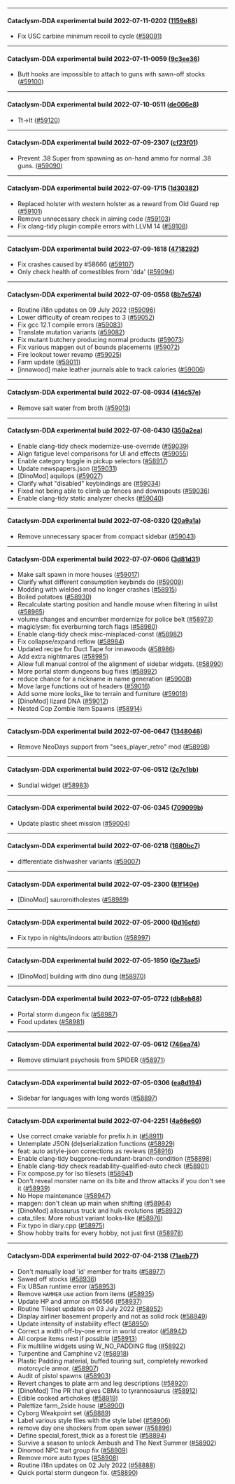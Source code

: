 
---

#### Cataclysm-DDA experimental build 2022-07-11-0202 ([1159e88](https://github.com/CleverRaven/Cataclysm-DDA/releases/tag/cdda-experimental-2022-07-11-0202))

* Fix USC carbine minimum recoil to cycle ([#59091](https://github.com/CleverRaven/Cataclysm-DDA/pull/59091))

---

#### Cataclysm-DDA experimental build 2022-07-11-0059 ([9c3ee36](https://github.com/CleverRaven/Cataclysm-DDA/releases/tag/cdda-experimental-2022-07-11-0059))

* Butt hooks are impossible to attach to guns with sawn-off stocks ([#59100](https://github.com/CleverRaven/Cataclysm-DDA/pull/59100))

---

#### Cataclysm-DDA experimental build 2022-07-10-0511 ([de006e8](https://github.com/CleverRaven/Cataclysm-DDA/releases/tag/cdda-experimental-2022-07-10-0511))

* Tt→It ([#59120](https://github.com/CleverRaven/Cataclysm-DDA/pull/59120))

---

#### Cataclysm-DDA experimental build 2022-07-09-2307 ([cf23f01](https://github.com/CleverRaven/Cataclysm-DDA/releases/tag/cdda-experimental-2022-07-09-2307))

* Prevent .38 Super from spawning as on-hand ammo for normal .38 guns. ([#59090](https://github.com/CleverRaven/Cataclysm-DDA/pull/59090))

---

#### Cataclysm-DDA experimental build 2022-07-09-1715 ([1d30382](https://github.com/CleverRaven/Cataclysm-DDA/releases/tag/cdda-experimental-2022-07-09-1715))

* Replaced holster with western holster as a reward from Old Guard rep ([#59101](https://github.com/CleverRaven/Cataclysm-DDA/pull/59101))
* Remove unnecessary check in aiming code ([#59103](https://github.com/CleverRaven/Cataclysm-DDA/pull/59103))
* Fix clang-tidy plugin compile errors with LLVM 14 ([#59108](https://github.com/CleverRaven/Cataclysm-DDA/pull/59108))

---

#### Cataclysm-DDA experimental build 2022-07-09-1618 ([4718292](https://github.com/CleverRaven/Cataclysm-DDA/releases/tag/cdda-experimental-2022-07-09-1618))

* Fix crashes caused by #58666 ([#59107](https://github.com/CleverRaven/Cataclysm-DDA/pull/59107))
* Only check health of comestibles from 'dda' ([#59094](https://github.com/CleverRaven/Cataclysm-DDA/pull/59094))

---

#### Cataclysm-DDA experimental build 2022-07-09-0558 ([8b7e574](https://github.com/CleverRaven/Cataclysm-DDA/releases/tag/cdda-experimental-2022-07-09-0558))

* Routine i18n updates on 09 July 2022 ([#59096](https://github.com/CleverRaven/Cataclysm-DDA/pull/59096))
* Lower difficulty of cream recipes to 3 ([#59052](https://github.com/CleverRaven/Cataclysm-DDA/pull/59052))
* Fix gcc 12.1 compile errors ([#59083](https://github.com/CleverRaven/Cataclysm-DDA/pull/59083))
* Translate mutation variants ([#59082](https://github.com/CleverRaven/Cataclysm-DDA/pull/59082))
* Fix mutant butchery producing normal products ([#59073](https://github.com/CleverRaven/Cataclysm-DDA/pull/59073))
* Fix various mapgen out of bounds placements ([#59072](https://github.com/CleverRaven/Cataclysm-DDA/pull/59072))
* Fire lookout tower revamp ([#59025](https://github.com/CleverRaven/Cataclysm-DDA/pull/59025))
* Farm update ([#59011](https://github.com/CleverRaven/Cataclysm-DDA/pull/59011))
* [innawood] make leather journals able to track calories ([#59006](https://github.com/CleverRaven/Cataclysm-DDA/pull/59006))

---

#### Cataclysm-DDA experimental build 2022-07-08-0934 ([414c57e](https://github.com/CleverRaven/Cataclysm-DDA/releases/tag/cdda-experimental-2022-07-08-0934))

* Remove salt water from broth ([#59013](https://github.com/CleverRaven/Cataclysm-DDA/pull/59013))

---

#### Cataclysm-DDA experimental build 2022-07-08-0430 ([350a2ea](https://github.com/CleverRaven/Cataclysm-DDA/releases/tag/cdda-experimental-2022-07-08-0430))

* Enable clang-tidy check modernize-use-override ([#59039](https://github.com/CleverRaven/Cataclysm-DDA/pull/59039))
* Align fatigue level comparisons for UI and effects ([#59055](https://github.com/CleverRaven/Cataclysm-DDA/pull/59055))
* Enable category toggle in pickup selectors ([#58917](https://github.com/CleverRaven/Cataclysm-DDA/pull/58917))
* Update newspapers.json ([#59031](https://github.com/CleverRaven/Cataclysm-DDA/pull/59031))
* [DinoMod] aquilops ([#59027](https://github.com/CleverRaven/Cataclysm-DDA/pull/59027))
* Clarify what "disabled" keybindings are ([#59034](https://github.com/CleverRaven/Cataclysm-DDA/pull/59034))
* Fixed not being able to climb up fences and downspouts ([#59036](https://github.com/CleverRaven/Cataclysm-DDA/pull/59036))
* Enable clang-tidy static analyzer checks ([#59040](https://github.com/CleverRaven/Cataclysm-DDA/pull/59040))

---

#### Cataclysm-DDA experimental build 2022-07-08-0320 ([20a9a1a](https://github.com/CleverRaven/Cataclysm-DDA/releases/tag/cdda-experimental-2022-07-08-0320))

* Remove unnecessary spacer from compact sidebar ([#59043](https://github.com/CleverRaven/Cataclysm-DDA/pull/59043))

---

#### Cataclysm-DDA experimental build 2022-07-07-0606 ([3d81d31](https://github.com/CleverRaven/Cataclysm-DDA/releases/tag/cdda-experimental-2022-07-07-0606))

* Make salt spawn in more houses ([#59017](https://github.com/CleverRaven/Cataclysm-DDA/pull/59017))
* Clarify what different consumption keybinds do ([#59009](https://github.com/CleverRaven/Cataclysm-DDA/pull/59009))
* Modding with wielded mod no longer crashes ([#58915](https://github.com/CleverRaven/Cataclysm-DDA/pull/58915))
* Boiled potatoes ([#58930](https://github.com/CleverRaven/Cataclysm-DDA/pull/58930))
* Recalculate starting position and handle mouse when filtering in uilist ([#58965](https://github.com/CleverRaven/Cataclysm-DDA/pull/58965))
* volume changes and encumber mordernize for police belt ([#58973](https://github.com/CleverRaven/Cataclysm-DDA/pull/58973))
* magiclysm: fix everburning torch flags ([#58980](https://github.com/CleverRaven/Cataclysm-DDA/pull/58980))
* Enable clang-tidy check misc-misplaced-const ([#58982](https://github.com/CleverRaven/Cataclysm-DDA/pull/58982))
* Fix collapse/expand reflow ([#58984](https://github.com/CleverRaven/Cataclysm-DDA/pull/58984))
* Updated recipe for Duct Tape for innawoods ([#58986](https://github.com/CleverRaven/Cataclysm-DDA/pull/58986))
* Add extra nightmares ([#58985](https://github.com/CleverRaven/Cataclysm-DDA/pull/58985))
* Allow full manual control of the alignment of sidebar widgets. ([#58990](https://github.com/CleverRaven/Cataclysm-DDA/pull/58990))
* More portal storm dungeons bug fixes ([#58992](https://github.com/CleverRaven/Cataclysm-DDA/pull/58992))
* reduce chance for a nickname in name generation ([#59008](https://github.com/CleverRaven/Cataclysm-DDA/pull/59008))
* Move large functions out of headers ([#59016](https://github.com/CleverRaven/Cataclysm-DDA/pull/59016))
* Add some more looks_like to terrain and furniture ([#59018](https://github.com/CleverRaven/Cataclysm-DDA/pull/59018))
* [DinoMod] lizard DNA ([#59012](https://github.com/CleverRaven/Cataclysm-DDA/pull/59012))
* Nested Cop Zombie Item Spawns ([#58914](https://github.com/CleverRaven/Cataclysm-DDA/pull/58914))

---

#### Cataclysm-DDA experimental build 2022-07-06-0647 ([1348046](https://github.com/CleverRaven/Cataclysm-DDA/releases/tag/cdda-experimental-2022-07-06-0647))

* Remove NeoDays support from "sees_player_retro" mod ([#58998](https://github.com/CleverRaven/Cataclysm-DDA/pull/58998))

---

#### Cataclysm-DDA experimental build 2022-07-06-0512 ([2c7c1bb](https://github.com/CleverRaven/Cataclysm-DDA/releases/tag/cdda-experimental-2022-07-06-0512))

* Sundial widget ([#58983](https://github.com/CleverRaven/Cataclysm-DDA/pull/58983))

---

#### Cataclysm-DDA experimental build 2022-07-06-0345 ([709099b](https://github.com/CleverRaven/Cataclysm-DDA/releases/tag/cdda-experimental-2022-07-06-0345))

* Update plastic sheet mission ([#59004](https://github.com/CleverRaven/Cataclysm-DDA/pull/59004))

---

#### Cataclysm-DDA experimental build 2022-07-06-0218 ([1680bc7](https://github.com/CleverRaven/Cataclysm-DDA/releases/tag/cdda-experimental-2022-07-06-0218))

* differentiate dishwasher variants ([#59007](https://github.com/CleverRaven/Cataclysm-DDA/pull/59007))

---

#### Cataclysm-DDA experimental build 2022-07-05-2300 ([81f140e](https://github.com/CleverRaven/Cataclysm-DDA/releases/tag/cdda-experimental-2022-07-05-2300))

* [DinoMod] saurornitholestes ([#58989](https://github.com/CleverRaven/Cataclysm-DDA/pull/58989))

---

#### Cataclysm-DDA experimental build 2022-07-05-2000 ([0d16cfd](https://github.com/CleverRaven/Cataclysm-DDA/releases/tag/cdda-experimental-2022-07-05-2000))

* Fix typo in nights/indoors attribution ([#58997](https://github.com/CleverRaven/Cataclysm-DDA/pull/58997))

---

#### Cataclysm-DDA experimental build 2022-07-05-1850 ([0e73ae5](https://github.com/CleverRaven/Cataclysm-DDA/releases/tag/cdda-experimental-2022-07-05-1850))

* [DinoMod] building with dino dung ([#58970](https://github.com/CleverRaven/Cataclysm-DDA/pull/58970))

---

#### Cataclysm-DDA experimental build 2022-07-05-0722 ([db8eb88](https://github.com/CleverRaven/Cataclysm-DDA/releases/tag/cdda-experimental-2022-07-05-0722))

* Portal storm dungeon fix ([#58987](https://github.com/CleverRaven/Cataclysm-DDA/pull/58987))
* Food updates ([#58981](https://github.com/CleverRaven/Cataclysm-DDA/pull/58981))

---

#### Cataclysm-DDA experimental build 2022-07-05-0612 ([746ea74](https://github.com/CleverRaven/Cataclysm-DDA/releases/tag/cdda-experimental-2022-07-05-0612))

* Remove stimulant psychosis from SPIDER ([#58971](https://github.com/CleverRaven/Cataclysm-DDA/pull/58971))

---

#### Cataclysm-DDA experimental build 2022-07-05-0306 ([ea8d194](https://github.com/CleverRaven/Cataclysm-DDA/releases/tag/cdda-experimental-2022-07-05-0306))

* Sidebar for languages with long words ([#58897](https://github.com/CleverRaven/Cataclysm-DDA/pull/58897))

---

#### Cataclysm-DDA experimental build 2022-07-04-2251 ([4a66e60](https://github.com/CleverRaven/Cataclysm-DDA/releases/tag/cdda-experimental-2022-07-04-2251))

* Use correct cmake variable for prefix.h.in ([#58911](https://github.com/CleverRaven/Cataclysm-DDA/pull/58911))
* Untemplate JSON (de)serialization functions ([#58929](https://github.com/CleverRaven/Cataclysm-DDA/pull/58929))
* feat: auto astyle-json corrections as reviews ([#58916](https://github.com/CleverRaven/Cataclysm-DDA/pull/58916))
* Enable clang-tidy bugprone-redundant-branch-condition ([#58898](https://github.com/CleverRaven/Cataclysm-DDA/pull/58898))
* Enable clang-tidy check readability-qualified-auto check ([#58901](https://github.com/CleverRaven/Cataclysm-DDA/pull/58901))
* Fix compose.py for Iso tilesets ([#58941](https://github.com/CleverRaven/Cataclysm-DDA/pull/58941))
* Don't reveal monster name on its bite and throw attacks if you don't see it ([#58939](https://github.com/CleverRaven/Cataclysm-DDA/pull/58939))
* No Hope maintenance ([#58947](https://github.com/CleverRaven/Cataclysm-DDA/pull/58947))
* mapgen: don't clean up main when shifting ([#58964](https://github.com/CleverRaven/Cataclysm-DDA/pull/58964))
* [DinoMod] allosaurus truck and hulk evolutions ([#58932](https://github.com/CleverRaven/Cataclysm-DDA/pull/58932))
* cata_tiles: More robust variant looks-like ([#58976](https://github.com/CleverRaven/Cataclysm-DDA/pull/58976))
* Fix typo in diary.cpp ([#58975](https://github.com/CleverRaven/Cataclysm-DDA/pull/58975))
* Show hobby traits for every hobby, not just first ([#58978](https://github.com/CleverRaven/Cataclysm-DDA/pull/58978))

---

#### Cataclysm-DDA experimental build 2022-07-04-2138 ([71aeb77](https://github.com/CleverRaven/Cataclysm-DDA/releases/tag/cdda-experimental-2022-07-04-2138))

* Don't manually load 'id' member for traits ([#58977](https://github.com/CleverRaven/Cataclysm-DDA/pull/58977))
* Sawed off stocks ([#58936](https://github.com/CleverRaven/Cataclysm-DDA/pull/58936))
* Fix UBSan runtime error ([#58953](https://github.com/CleverRaven/Cataclysm-DDA/pull/58953))
* Remove `HAMMER` use action from items ([#58935](https://github.com/CleverRaven/Cataclysm-DDA/pull/58935))
* Update HP and armor on #56566 ([#58937](https://github.com/CleverRaven/Cataclysm-DDA/pull/58937))
* Routine Tileset updates on 03 July 2022 ([#58952](https://github.com/CleverRaven/Cataclysm-DDA/pull/58952))
* Display airliner basement properly and not as solid rock ([#58949](https://github.com/CleverRaven/Cataclysm-DDA/pull/58949))
* Update intensity of instability effect ([#58950](https://github.com/CleverRaven/Cataclysm-DDA/pull/58950))
* Correct a width off-by-one error in world creator ([#58942](https://github.com/CleverRaven/Cataclysm-DDA/pull/58942))
* All corpse items nest if possible ([#58913](https://github.com/CleverRaven/Cataclysm-DDA/pull/58913))
* Fix multiline widgets using W_NO_PADDING flag ([#58922](https://github.com/CleverRaven/Cataclysm-DDA/pull/58922))
* Turpentine and Camphine v2 ([#58918](https://github.com/CleverRaven/Cataclysm-DDA/pull/58918))
* Plastic Padding material, buffed touring suit, completely reworked motorcycle armor. ([#58907](https://github.com/CleverRaven/Cataclysm-DDA/pull/58907))
* Audit of pistol spawns ([#58903](https://github.com/CleverRaven/Cataclysm-DDA/pull/58903))
* Revert changes to plate arm and leg descriptions ([#58920](https://github.com/CleverRaven/Cataclysm-DDA/pull/58920))
* [DinoMod] The PR that gives CBMs to tyrannosaurus ([#58912](https://github.com/CleverRaven/Cataclysm-DDA/pull/58912))
* Edible cooked artichokes ([#58919](https://github.com/CleverRaven/Cataclysm-DDA/pull/58919))
* Palettize farm_2side house ([#58900](https://github.com/CleverRaven/Cataclysm-DDA/pull/58900))
* Cyborg Weakpoint set ([#58889](https://github.com/CleverRaven/Cataclysm-DDA/pull/58889))
* Label various style files with the style label ([#58906](https://github.com/CleverRaven/Cataclysm-DDA/pull/58906))
* remove day one shockers from open sewer ([#58896](https://github.com/CleverRaven/Cataclysm-DDA/pull/58896))
* Define special_forest_thick as a forest tile ([#58894](https://github.com/CleverRaven/Cataclysm-DDA/pull/58894))
* Survive a season to unlock Ambush and The Next Summer ([#58902](https://github.com/CleverRaven/Cataclysm-DDA/pull/58902))
* Dinomod NPC trait group fix ([#58909](https://github.com/CleverRaven/Cataclysm-DDA/pull/58909))
* Remove more auto types ([#58908](https://github.com/CleverRaven/Cataclysm-DDA/pull/58908))
* Routine i18n updates on 02 July 2022 ([#58888](https://github.com/CleverRaven/Cataclysm-DDA/pull/58888))
* Quick portal storm dungeon fix. ([#58890](https://github.com/CleverRaven/Cataclysm-DDA/pull/58890))

